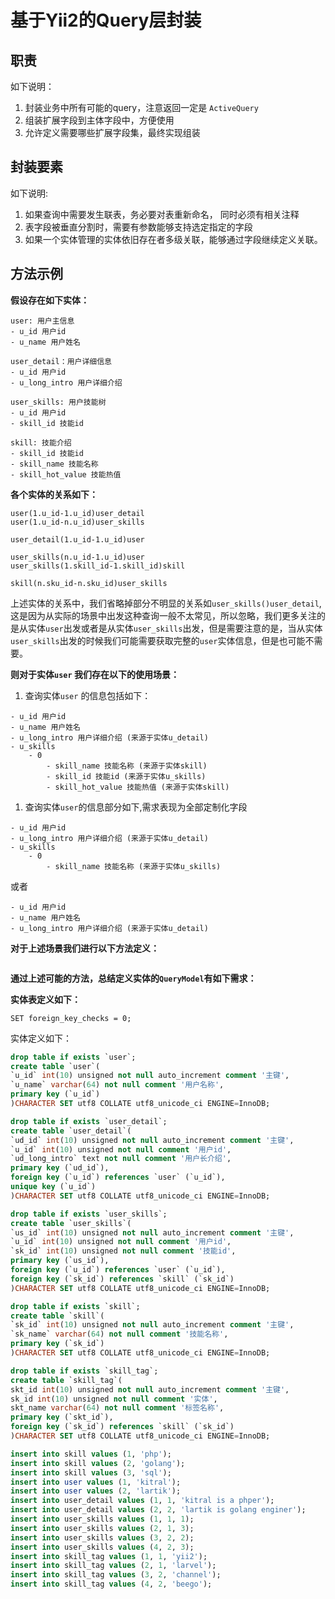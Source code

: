 # 基于Yii2的Query层封装

## 职责

如下说明：

1. 封装业务中所有可能的query，注意返回一定是 `ActiveQuery`
2. 组装扩展字段到主体字段中，方便使用
3. 允许定义需要哪些扩展字段集，最终实现组装

## 封装要素

如下说明:

1. 如果查询中需要发生联表，务必要对表重新命名， 同时必须有相关注释
2. 表字段被垂直分割时，需要有参数能够支持选定指定的字段
3. 如果一个实体管理的实体依旧存在者多级关联，能够通过字段继续定义关联。

## 方法示例

**假设存在如下实体：**

```
user: 用户主信息
- u_id 用户id
- u_name 用户姓名

user_detail：用户详细信息
- u_id 用户id
- u_long_intro 用户详细介绍

user_skills: 用户技能树
- u_id 用户id
- skill_id 技能id

skill: 技能介绍
- skill_id 技能id
- skill_name 技能名称
- skill_hot_value 技能热值
```

**各个实体的关系如下：**

```
user(1.u_id-1.u_id)user_detail
user(1.u_id-n.u_id)user_skills

user_detail(1.u_id-1.u_id)user

user_skills(n.u_id-1.u_id)user
user_skills(1.skill_id-1.skill_id)skill

skill(n.sku_id-n.sku_id)user_skills
```

上述实体的关系中，我们省略掉部分不明显的关系如`user_skills()user_detail`, 这是因为从实际的场景中出发这种查询一般不太常见，所以忽略，我们更多关注的是从实体`user`出发或者是从实体`user_skills`出发，但是需要注意的是，当从实体`user_skills`出发的时候我们可能需要获取完整的`user`实体信息，但是也可能不需要。

**则对于实体`user` 我们存在以下的使用场景：**

1. 查询实体`user` 的信息包括如下：

```
- u_id 用户id
- u_name 用户姓名
- u_long_intro 用户详细介绍 (来源于实体u_detail)
- u_skills
	- 0 
        - skill_name 技能名称 (来源于实体skill)
        - skill_id 技能id (来源于实体u_skills)
		- skill_hot_value 技能热值 (来源于实体skill)
```

1. 查询实体`user`的信息部分如下,需求表现为全部定制化字段

```
- u_id 用户id
- u_long_intro 用户详细介绍 (来源于实体u_detail)
- u_skills
	- 0 
        - skill_name 技能名称 (来源于实体u_skills)
```

或者

```
- u_id 用户id
- u_name 用户姓名
- u_long_intro 用户详细介绍 (来源于实体u_detail)
```

**对于上述场景我们进行以下方法定义：**

```

```

**通过上述可能的方法，总结定义实体的`QueryModel`有如下需求：**

**实体表定义如下：**

```
SET foreign_key_checks = 0;
```

实体定义如下：

```sql
drop table if exists `user`;
create table `user`(
`u_id` int(10) unsigned not null auto_increment comment '主键',
`u_name` varchar(64) not null comment '用户名称',
primary key (`u_id`)
)CHARACTER SET utf8 COLLATE utf8_unicode_ci ENGINE=InnoDB;

drop table if exists `user_detail`;
create table `user_detail`(
`ud_id` int(10) unsigned not null auto_increment comment '主键',
`u_id` int(10) unsigned not null comment '用户id',
`ud_long_intro` text not null comment '用户长介绍',
primary key (`ud_id`),
foreign key (`u_id`) references `user` (`u_id`),
unique key (`u_id`)
)CHARACTER SET utf8 COLLATE utf8_unicode_ci ENGINE=InnoDB;

drop table if exists `user_skills`;
create table `user_skills`(
`us_id` int(10) unsigned not null auto_increment comment '主键',
`u_id` int(10) unsigned not null comment '用户id',
`sk_id` int(10) unsigned not null comment '技能id',
primary key (`us_id`),
foreign key (`u_id`) references `user` (`u_id`),
foreign key (`sk_id`) references `skill` (`sk_id`)
)CHARACTER SET utf8 COLLATE utf8_unicode_ci ENGINE=InnoDB;

drop table if exists `skill`;
create table `skill`(
`sk_id` int(10) unsigned not null auto_increment comment '主键',
`sk_name` varchar(64) not null comment '技能名称',
primary key (`sk_id`)
)CHARACTER SET utf8 COLLATE utf8_unicode_ci ENGINE=InnoDB;

drop table if exists `skill_tag`;
create table `skill_tag`(
skt_id int(10) unsigned not null auto_increment comment '主键',
sk_id int(10) unsigned not null comment '实体',
skt_name varchar(64) not null comment '标签名称',
primary key (`skt_id`),
foreign key (`sk_id`) references `skill` (`sk_id`)
)CHARACTER SET utf8 COLLATE utf8_unicode_ci ENGINE=InnoDB;

insert into skill values (1, 'php');
insert into skill values (2, 'golang');
insert into skill values (3, 'sql');
insert into user values (1, 'kitral');
insert into user values (2, 'lartik');
insert into user_detail values (1, 1, 'kitral is a phper');
insert into user_detail values (2, 2, 'lartik is golang enginer');
insert into user_skills values (1, 1, 1);
insert into user_skills values (2, 1, 3);
insert into user_skills values (3, 2, 2);
insert into user_skills values (4, 2, 3);
insert into skill_tag values (1, 1, 'yii2');
insert into skill_tag values (2, 1, 'larvel');
insert into skill_tag values (3, 2, 'channel');
insert into skill_tag values (4, 2, 'beego');
```
